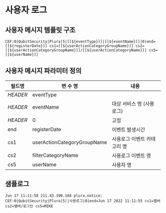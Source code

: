 # 사용자 로그

## 사용자 메시지 템플릿 구조
```
CEF:0|QubitSecurity|Plura|5|[[${eventType}]]|[[${eventName}]]|0|end=[[${registerDate}]] cs1=[[${userActionCategoryGroupName}]] cs2=[[${userActionCategoryGroupName}]]/[[${userActionCategoryName}]] cs5=[[${userName}]]
```

## 사용자 메시지 파라미터 정의
|필드명| 변 수 명                       |  내용                                   |
|-----|----------------------------|----------------------------------------|
|_HEADER_ |eventType                   |  |
|_HEADER_ |eventName                   | 대상 서비스 명 (사용로그)|
|_HEADER_ |0                           | 고정|
|end|registerDate                | 이벤트 발생시간|
|cs1|userActionCategoryGroupName | 사용로그 이벤트 카테고리 명 |
|cs2|filterCategoryName          | 사용로그 이벤트 명     |
|cs5|userName                   | 사용자 명            |     


## 샘플로그
```
Jun 17 11:11:58 211.43.190.184 plura.notice: CEF:0|QubitSecurity|Plura|5||사용로그|0|end=Jun 17 2022 11:11:55 cs1=멤버 cs2=멤버/로그인 cs5=MIKE

```
